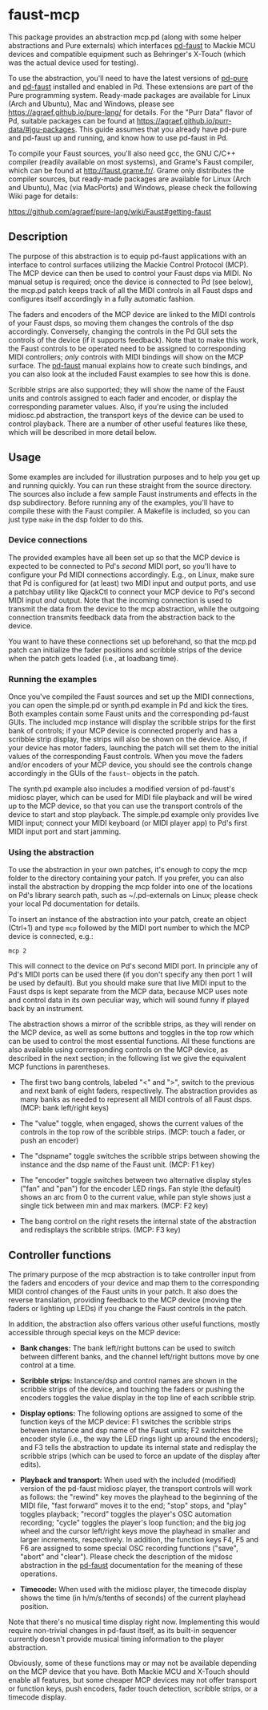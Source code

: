 
# faust-mcp

This package provides an abstraction mcp.pd (along with some helper abstractions and Pure externals) which interfaces [pd-faust][] to Mackie MCU devices and compatible equipment such as Behringer's X-Touch (which was the actual device used for testing).

To use the abstraction, you'll need to have the latest versions of [pd-pure][] and [pd-faust][] installed and enabled in Pd. These extensions are part of the Pure programming system. Ready-made packages are available for Linux (Arch and Ubuntu), Mac and Windows, please see https://agraef.github.io/pure-lang/ for details. For the "Purr Data" flavor of Pd, suitable packages can be found at https://agraef.github.io/purr-data/#jgu-packages. This guide assumes that you already have pd-pure and pd-faust up and running, and know how to use pd-faust in Pd.

[pd-faust]: https://agraef.github.io/pure-docs/pd-faust.html
[pd-pure]: https://agraef.github.io/pure-docs/pd-pure.html

To compile your Faust sources, you'll also need gcc, the GNU C/C++ compiler (readily available on most systems), and Grame's Faust compiler, which can be found at http://faust.grame.fr/. Grame only distributes the compiler sources, but ready-made packages are available for Linux (Arch and Ubuntu), Mac (via MacPorts) and Windows, please check the following Wiki page for details:

https://github.com/agraef/pure-lang/wiki/Faust#getting-faust

## Description

The purpose of this abstraction is to equip pd-faust applications with an interface to control surfaces utilizing the Mackie Control Protocol (MCP). The MCP device can then be used to control your Faust dsps via MIDI. No manual setup is required; once the device is connected to Pd (see below), the mcp.pd patch keeps track of all the MIDI controls in all Faust dsps and configures itself accordingly in a fully automatic fashion.

The faders and encoders of the MCP device are linked to the MIDI controls of your Faust dsps, so moving them changes the controls of the dsp accordingly. Conversely, changing the controls in the Pd GUI sets the controls of the device (if it supports feedback). Note that to make this work, the Faust controls to be operated need to be assigned to corresponding MIDI controllers; *only* controls with MIDI bindings will show on the MCP surface. The [pd-faust][] manual explains how to create such bindings, and you can also look at the included Faust examples to see how this is done.

Scribble strips are also supported; they will show the name of the Faust units and controls assigned to each fader and encoder, or display the corresponding parameter values. Also, if you're using the included midiosc.pd abstraction, the transport keys of the device can be used to control playback. There are a number of other useful features like these, which will be described in more detail below.

## Usage

Some examples are included for illustration purposes and to help you get up and running quickly. You can run these straight from the source directory. The sources also include a few sample Faust instruments and effects in the dsp subdirectory. Before running any of the examples, you'll have to compile these with the Faust compiler. A Makefile is included, so you can just type `make` in the dsp folder to do this.

### Device connections

The provided examples have all been set up so that the MCP device is expected to be connected to Pd's *second* MIDI port, so you'll have to configure your Pd MIDI connections accordingly. E.g., on Linux, make sure that Pd is configured for (at least) two MIDI input and output ports, and use a patchbay utility like QjackCtl to connect your MCP device to Pd's second MIDI input *and* output. Note that the incoming connection is used to transmit the data from the device to the mcp abstraction, while the outgoing connection transmits feedback data from the abstraction back to the device.

You want to have these connections set up beforehand, so that the mcp.pd patch can initialize the fader positions and scribble strips of the device when the patch gets loaded (i.e., at loadbang time).

### Running the examples

Once you've compiled the Faust sources and set up the MIDI connections, you can open the simple.pd or synth.pd example in Pd and kick the tires. Both examples contain some Faust units and the corresponding pd-faust GUIs. The included mcp instance will display the scribble strips for the first bank of controls; if your MCP device is connected properly and has a scribble strip display, the strips will also be shown on the device. Also, if your device has motor faders, launching the patch will set them to the initial values of the corresponding Faust controls. When you move the faders and/or encoders of your MCP device, you should see the controls change accordingly in the GUIs of the `faust~` objects in the patch.

The synth.pd example also includes a modified version of pd-faust's midiosc player, which can be used for MIDI file playback and will be wired up to the MCP device, so that you can use the transport controls of the device to start and stop playback. The simple.pd example only provides live MIDI input; connect your MIDI keyboard (or MIDI player app) to Pd's first MIDI input port and start jamming.

### Using the abstraction

To use the abstraction in your own patches, it's enough to copy the mcp folder to the directory containing your patch. If you prefer, you can also install the abstraction by dropping the mcp folder into one of the locations on Pd's library search path, such as ~/.pd-externals on Linux; please check your local Pd documentation for details.

To insert an instance of the abstraction into your patch, create an object (Ctrl+1) and type `mcp` followed by the MIDI port number to which the MCP device is connected, e.g.:

    mcp 2

This will connect to the device on Pd's second MIDI port. In principle any of Pd's MIDI ports can be used there (if you don't specify any then port 1 will be used by default). But you should make sure that live MIDI input to the Faust dsps is kept separate from the MCP data, because MCP uses note and control data in its own peculiar way, which will sound funny if played back by an instrument.

The abstraction shows a mirror of the scribble strips, as they will render on the MCP device, as well as some buttons and toggles in the top row which can be used to control the most essential functions. All these functions are also available using corresponding controls on the MCP device, as described in the next section; in the following list we give the equivalent MCP functions in parentheses.

- The first two bang controls, labeled "<" and ">", switch to the previous and next bank of eight faders, respectively. The abstraction provides as many banks as needed to represent all MIDI controls of all Faust dsps. (MCP: bank left/right keys)

- The "value" toggle, when engaged, shows the current values of the controls in the top row of the scribble strips. (MCP: touch a fader, or push an encoder)

- The "dspname" toggle switches the scribble strips between showing the instance and the dsp name of the Faust unit. (MCP: F1 key)

- The "encoder" toggle switches between two alternative display styles ("fan" and "pan") for the encoder LED rings. Fan style (the default) shows an arc from 0 to the current value, while pan style shows just a single tick between min and max markers. (MCP: F2 key)

- The bang control on the right resets the internal state of the abstraction and redisplays the scribble strips. (MCP: F3 key)

## Controller functions

The primary purpose of the mcp abstraction is to take controller input from the faders and encoders of your device and map them to the corresponding MIDI control changes of the Faust units in your patch. It also does the reverse translation, providing feedback to the MCP device (moving the faders or lighting up LEDs) if you change the Faust controls in the patch.

In addition, the abstraction also offers various other useful functions, mostly accessible through special keys on the MCP device:

- **Bank changes:** The bank left/right buttons can be used to switch between different banks, and the channel left/right buttons move by one control at a time.

- **Scribble strips:** Instance/dsp and control names are shown in the scribble strips of the device, and touching the faders or pushing the encoders toggles the value display in the top line of each scribble strip.

- **Display options:** The following options are assigned to some of the function keys of the MCP device: F1 switches the scribble strips between instance and dsp name of the Faust units; F2 switches the encoder style (i.e., the way the LED rings light up around the encoders); and F3 tells the abstraction to update its internal state and redisplay the scribble strips (which can be used to force an update of the display after edits).

- **Playback and transport:** When used with the included (modified) version of the pd-faust midiosc player, the transport controls will work as follows: the "rewind" key moves the playhead to the beginning of the MIDI file, "fast forward" moves it to the end; "stop" stops, and "play" toggles playback; "record" toggles the player's OSC automation recording; "cycle" toggles the player's loop function; and the big jog wheel and the cursor left/right keys move the playhead in smaller and larger increments, respectively. In addition, the function keys F4, F5 and F6 are assigned to some special OSC recording functions ("save", "abort" and "clear"). Please check the description of the midosc abstraction in the [pd-faust][] documentation for the meaning of these operations.

- **Timecode:** When used with the midiosc player, the timecode display shows the time (in h/m/s/tenths of seconds) of the current playhead position.

Note that there's no musical time display right now. Implementing this would require non-trivial changes in pd-faust itself, as its built-in sequencer currently doesn't provide musical timing information to the player abstraction.

Obviously, some of these functions may or may not be available depending on the MCP device that you have. Both Mackie MCU and X-Touch should enable all features, but some cheaper MCP devices may not offer transport or function keys, push encoders, fader touch detection, scribble strips, or a timecode display.
